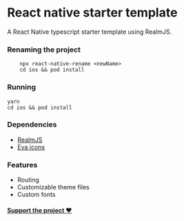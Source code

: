 # React native starter template

A React Native typescript starter template using RealmJS.

### Renaming the project

```
    npx react-native-rename <newName>
    cd ios && pod install
```

### Running

```
yarn
cd ios && pod install
```

### Dependencies

- [RealmJS](https://realm.io/docs/javascript/latest/)
- [Eva icons](https://github.com/artyorsh/react-native-eva-icons)

### Features

- Routing
- Customizable theme files
- Custom fonts

#### [Support the project ❤️](https://www.buymeacoffee.com/iFTp2zC)
